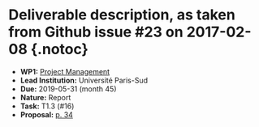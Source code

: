 # Deliverable description, as taken from Github issue #23 on 2017-02-08 {.notoc}

- **WP1:** [Project Management](https://github.com/OpenDreamKit/OpenDreamKit/tree/master/WP1)
- **Lead Institution:** Université Paris-Sud
- **Due:** 2019-05-31 (month 45)
- **Nature:** Report
- **Task:** T1.3 (#16)
- **Proposal:** [p. 34](https://github.com/OpenDreamKit/OpenDreamKit/raw/master/Proposal/proposal-www.pdf)

